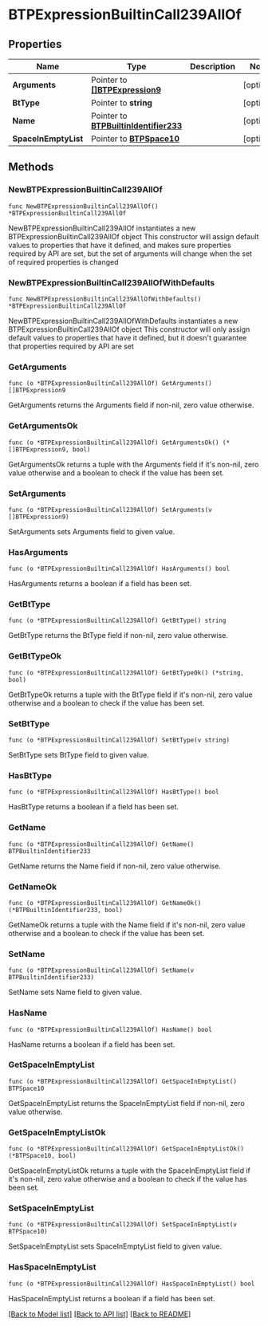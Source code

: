 # BTPExpressionBuiltinCall239AllOf

## Properties

Name | Type | Description | Notes
------------ | ------------- | ------------- | -------------
**Arguments** | Pointer to [**[]BTPExpression9**](BTPExpression-9.md) |  | [optional] 
**BtType** | Pointer to **string** |  | [optional] 
**Name** | Pointer to [**BTPBuiltinIdentifier233**](BTPBuiltinIdentifier-233.md) |  | [optional] 
**SpaceInEmptyList** | Pointer to [**BTPSpace10**](BTPSpace-10.md) |  | [optional] 

## Methods

### NewBTPExpressionBuiltinCall239AllOf

`func NewBTPExpressionBuiltinCall239AllOf() *BTPExpressionBuiltinCall239AllOf`

NewBTPExpressionBuiltinCall239AllOf instantiates a new BTPExpressionBuiltinCall239AllOf object
This constructor will assign default values to properties that have it defined,
and makes sure properties required by API are set, but the set of arguments
will change when the set of required properties is changed

### NewBTPExpressionBuiltinCall239AllOfWithDefaults

`func NewBTPExpressionBuiltinCall239AllOfWithDefaults() *BTPExpressionBuiltinCall239AllOf`

NewBTPExpressionBuiltinCall239AllOfWithDefaults instantiates a new BTPExpressionBuiltinCall239AllOf object
This constructor will only assign default values to properties that have it defined,
but it doesn't guarantee that properties required by API are set

### GetArguments

`func (o *BTPExpressionBuiltinCall239AllOf) GetArguments() []BTPExpression9`

GetArguments returns the Arguments field if non-nil, zero value otherwise.

### GetArgumentsOk

`func (o *BTPExpressionBuiltinCall239AllOf) GetArgumentsOk() (*[]BTPExpression9, bool)`

GetArgumentsOk returns a tuple with the Arguments field if it's non-nil, zero value otherwise
and a boolean to check if the value has been set.

### SetArguments

`func (o *BTPExpressionBuiltinCall239AllOf) SetArguments(v []BTPExpression9)`

SetArguments sets Arguments field to given value.

### HasArguments

`func (o *BTPExpressionBuiltinCall239AllOf) HasArguments() bool`

HasArguments returns a boolean if a field has been set.

### GetBtType

`func (o *BTPExpressionBuiltinCall239AllOf) GetBtType() string`

GetBtType returns the BtType field if non-nil, zero value otherwise.

### GetBtTypeOk

`func (o *BTPExpressionBuiltinCall239AllOf) GetBtTypeOk() (*string, bool)`

GetBtTypeOk returns a tuple with the BtType field if it's non-nil, zero value otherwise
and a boolean to check if the value has been set.

### SetBtType

`func (o *BTPExpressionBuiltinCall239AllOf) SetBtType(v string)`

SetBtType sets BtType field to given value.

### HasBtType

`func (o *BTPExpressionBuiltinCall239AllOf) HasBtType() bool`

HasBtType returns a boolean if a field has been set.

### GetName

`func (o *BTPExpressionBuiltinCall239AllOf) GetName() BTPBuiltinIdentifier233`

GetName returns the Name field if non-nil, zero value otherwise.

### GetNameOk

`func (o *BTPExpressionBuiltinCall239AllOf) GetNameOk() (*BTPBuiltinIdentifier233, bool)`

GetNameOk returns a tuple with the Name field if it's non-nil, zero value otherwise
and a boolean to check if the value has been set.

### SetName

`func (o *BTPExpressionBuiltinCall239AllOf) SetName(v BTPBuiltinIdentifier233)`

SetName sets Name field to given value.

### HasName

`func (o *BTPExpressionBuiltinCall239AllOf) HasName() bool`

HasName returns a boolean if a field has been set.

### GetSpaceInEmptyList

`func (o *BTPExpressionBuiltinCall239AllOf) GetSpaceInEmptyList() BTPSpace10`

GetSpaceInEmptyList returns the SpaceInEmptyList field if non-nil, zero value otherwise.

### GetSpaceInEmptyListOk

`func (o *BTPExpressionBuiltinCall239AllOf) GetSpaceInEmptyListOk() (*BTPSpace10, bool)`

GetSpaceInEmptyListOk returns a tuple with the SpaceInEmptyList field if it's non-nil, zero value otherwise
and a boolean to check if the value has been set.

### SetSpaceInEmptyList

`func (o *BTPExpressionBuiltinCall239AllOf) SetSpaceInEmptyList(v BTPSpace10)`

SetSpaceInEmptyList sets SpaceInEmptyList field to given value.

### HasSpaceInEmptyList

`func (o *BTPExpressionBuiltinCall239AllOf) HasSpaceInEmptyList() bool`

HasSpaceInEmptyList returns a boolean if a field has been set.


[[Back to Model list]](../README.md#documentation-for-models) [[Back to API list]](../README.md#documentation-for-api-endpoints) [[Back to README]](../README.md)


